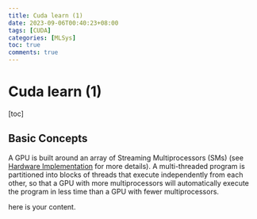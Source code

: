 ```yaml
---
title: Cuda learn (1)
date: 2023-09-06T00:40:23+08:00
tags: [CUDA]
categories: [MLSys]
toc: true
comments: true
---
```

<!-- more -->
# Cuda learn (1)

[toc]


## Basic Concepts

A GPU is built around an array of Streaming Multiprocessors (SMs) (see [Hardware Implementation](https://docs.nvidia.com/cuda/cuda-c-programming-guide/index.html#hardware-implementation) for more details). A multi-threaded program is partitioned into blocks of threads that execute independently from each other, so that a GPU with more multiprocessors will automatically execute the program in less time than a GPU with fewer multiprocessors.

<!--more-->

here is your content.
